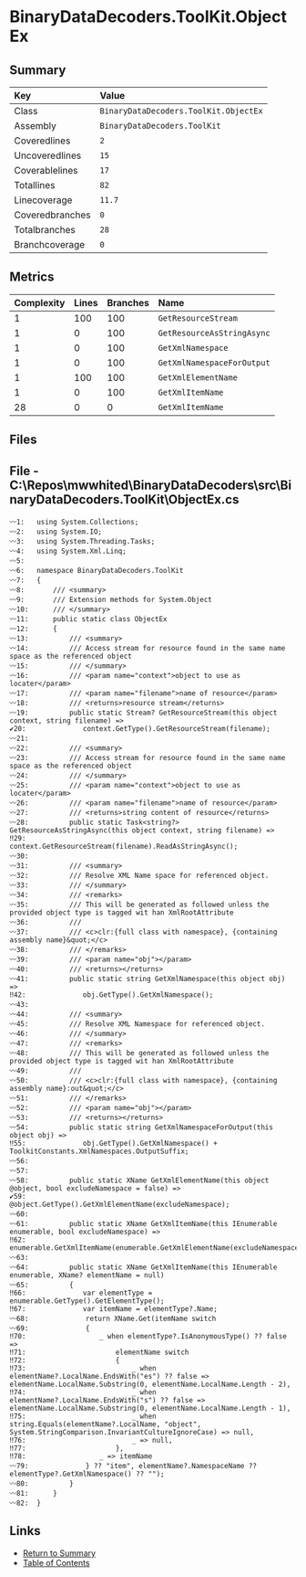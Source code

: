 ﻿# BinaryDataDecoders.ToolKit.ObjectEx

## Summary

| Key             | Value                                 |
| :-------------- | :------------------------------------ |
| Class           | `BinaryDataDecoders.ToolKit.ObjectEx` |
| Assembly        | `BinaryDataDecoders.ToolKit`          |
| Coveredlines    | `2`                                   |
| Uncoveredlines  | `15`                                  |
| Coverablelines  | `17`                                  |
| Totallines      | `82`                                  |
| Linecoverage    | `11.7`                                |
| Coveredbranches | `0`                                   |
| Totalbranches   | `28`                                  |
| Branchcoverage  | `0`                                   |

## Metrics

| Complexity | Lines | Branches | Name                       |
| :--------- | :---- | :------- | :------------------------- |
| 1          | 100   | 100      | `GetResourceStream`        |
| 1          | 0     | 100      | `GetResourceAsStringAsync` |
| 1          | 0     | 100      | `GetXmlNamespace`          |
| 1          | 0     | 100      | `GetXmlNamespaceForOutput` |
| 1          | 100   | 100      | `GetXmlElementName`        |
| 1          | 0     | 100      | `GetXmlItemName`           |
| 28         | 0     | 0        | `GetXmlItemName`           |

## Files

## File - C:\Repos\mwwhited\BinaryDataDecoders\src\BinaryDataDecoders.ToolKit\ObjectEx.cs

```CSharp
〰1:   using System.Collections;
〰2:   using System.IO;
〰3:   using System.Threading.Tasks;
〰4:   using System.Xml.Linq;
〰5:   
〰6:   namespace BinaryDataDecoders.ToolKit
〰7:   {
〰8:       /// <summary>
〰9:       /// Extension methods for System.Object
〰10:      /// </summary>
〰11:      public static class ObjectEx
〰12:      {
〰13:          /// <summary>
〰14:          /// Access stream for resource found in the same name space as the referenced object
〰15:          /// </summary>
〰16:          /// <param name="context">object to use as locater</param>
〰17:          /// <param name="filename">name of resource</param>
〰18:          /// <returns>resource stream</returns>
〰19:          public static Stream? GetResourceStream(this object context, string filename) =>
✔20:              context.GetType().GetResourceStream(filename);
〰21:  
〰22:          /// <summary>
〰23:          /// Access stream for resource found in the same name space as the referenced object
〰24:          /// </summary>
〰25:          /// <param name="context">object to use as locater</param>
〰26:          /// <param name="filename">name of resource</param>
〰27:          /// <returns>string content of resource</returns>
〰28:          public static Task<string?> GetResourceAsStringAsync(this object context, string filename) =>
‼29:              context.GetResourceStream(filename).ReadAsStringAsync();
〰30:  
〰31:          /// <summary>
〰32:          /// Resolve XML Name space for referenced object.
〰33:          /// </summary>
〰34:          /// <remarks>
〰35:          /// This will be generated as followed unless the provided object type is tagged wit han XmlRootAttribute
〰36:          ///
〰37:          /// <c>clr:{full class with namespace}, {containing assembly name}&quot;</c>
〰38:          /// </remarks>
〰39:          /// <param name="obj"></param>
〰40:          /// <returns></returns>
〰41:          public static string GetXmlNamespace(this object obj) =>
‼42:              obj.GetType().GetXmlNamespace();
〰43:  
〰44:          /// <summary>
〰45:          /// Resolve XML Namespace for referenced object.
〰46:          /// </summary>
〰47:          /// <remarks>
〰48:          /// This will be generated as followed unless the provided object type is tagged wit han XmlRootAttribute
〰49:          ///
〰50:          /// <c>clr:{full class with namespace}, {containing assembly name}:out&quot;</c>
〰51:          /// </remarks>
〰52:          /// <param name="obj"></param>
〰53:          /// <returns></returns>
〰54:          public static string GetXmlNamespaceForOutput(this object obj) =>
‼55:              obj.GetType().GetXmlNamespace() + ToolkitConstants.XmlNamespaces.OutputSuffix;
〰56:  
〰57:  
〰58:          public static XName GetXmlElementName(this object @object, bool excludeNamespace = false) =>
✔59:              @object.GetType().GetXmlElementName(excludeNamespace);
〰60:  
〰61:          public static XName GetXmlItemName(this IEnumerable enumerable, bool excludeNamespace) =>
‼62:              enumerable.GetXmlItemName(enumerable.GetXmlElementName(excludeNamespace));
〰63:  
〰64:          public static XName GetXmlItemName(this IEnumerable enumerable, XName? elementName = null)
〰65:          {
‼66:              var elementType = enumerable.GetType().GetElementType();
‼67:              var itemName = elementType?.Name;
〰68:              return XName.Get(itemName switch
〰69:              {
‼70:                  _ when elementType?.IsAnonymousType() ?? false =>
‼71:                      elementName switch
‼72:                      {
‼73:                          _ when elementName?.LocalName.EndsWith("es") ?? false => elementName.LocalName.Substring(0, elementName.LocalName.Length - 2),
‼74:                          _ when elementName?.LocalName.EndsWith("s") ?? false => elementName.LocalName.Substring(0, elementName.LocalName.Length - 1),
‼75:                          _ when string.Equals(elementName?.LocalName, "object", System.StringComparison.InvariantCultureIgnoreCase) => null,
‼76:                          _ => null,
‼77:                      },
‼78:                  _ => itemName
〰79:              } ?? "item", elementName?.NamespaceName ?? elementType?.GetXmlNamespace() ?? "");
〰80:          }
〰81:      }
〰82:  }
```

## Links

* [Return to Summary](Summary.md)
* [Table of Contents](../TOC.md)

